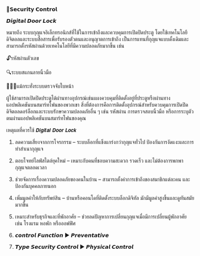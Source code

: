 🔰𝗦𝗲𝗰𝘂𝗿𝗶𝘁𝘆 𝗖𝗼𝗻𝘁𝗿𝗼𝗹

𝘿𝙞𝙜𝙞𝙩𝙖𝙡 𝘿𝙤𝙤𝙧 𝙇𝙤𝙘𝙠 

หมายถึง ระบบกุญแจอิเล็กทรอนิกส์ที่ใช้ในการเข้าถึงและควบคุมการเปิดปิดประตู โดยใช้เทคโนโลยีดิจิตอลและระบบสื่อสารเพื่อรับรองตัวตนและอนุญาตการเข้าถึง 
เป็นการแทนที่กุญแจแบบดั้งเดิมและสามารถตั้งรหัสผ่านด้วยเทคโนโลยีที่มีความปลอดภัยมากขึ้น เช่น

🔓รหัสผ่านตัวเลข

🔍ระบบสแกนลายนิ้วมือ 

🧑🏼‍🦱แม้กระทั่งระบบตรวจจับใบหน้า

ผู้ใช้สามารถเปิดปิดประตูได้ผ่านทางอุปกรณ์เช่นแผงควบคุมที่ติดตั้งอยู่ที่ประตูหรือผ่านทางแอปพลิเคชันบนสมาร์ทโฟนของพวกเขา
สิ่งที่ต้องการคือการติดตั้งอุปกรณ์สำหรับควบคุมการเปิดปิดดิจิตอลดอร์ล็อกและระบบรักษาความปลอดภัยอื่น ๆ เช่น รหัสผ่าน 
การตรวจสอบนิ้วมือ หรือการระบุตัวตนผ่านแอปพลิเคชันบนสมาร์ทโฟนของคุณ 

เหตุผลที่ควรใช้ 𝘿𝙞𝙜𝙞𝙩𝙖𝙡 𝘿𝙤𝙤𝙧 𝙇𝙤𝙘𝙠
1. ลดความเสี่ยงจากการโจรกรรม – ระบบล็อกที่แข็งแกร่งกว่ากุญแจทั่วไป ป้องกันการงัดแงะและการทำสำเนากุญแจ

2. ตอบโจทย์ไลฟ์สไตล์ยุคใหม่ – เหมาะกับคนที่ชอบความสะดวก รวดเร็ว และไม่ต้องการพกพากุญแจตลอดเวลา

3. ช่วยจัดการเรื่องความปลอดภัยของคนในบ้าน – สามารถตั้งค่าการเข้าถึงของสมาชิกแต่ละคน และป้องกันบุคคลภายนอก

4. เพิ่มมูลค่าให้กับทรัพย์สิน – บ้านหรือคอนโดที่ติดตั้งระบบล็อกดิจิทัล มักมีมูลค่าสูงขึ้นและดูทันสมัยมากขึ้น

5. เหมาะสำหรับธุรกิจและที่พักอาศัย – ช่วยลดปัญหาการเปลี่ยนกุญแจเมื่อมีการเปลี่ยนผู้พักอาศัย เช่น โรงแรม หอพัก หรือออฟฟิศ

6. 𝙘𝙤𝙣𝙩𝙧𝙤𝙡 𝙁𝙪𝙣𝙘𝙩𝙞𝙤𝙣 ▶️ 𝙋𝙧𝙚𝙫𝙚𝙣𝙩𝙖𝙩𝙞𝙫𝙚

7. 𝙏𝙮𝙥𝙚 𝙎𝙚𝙘𝙪𝙧𝙞𝙩𝙮 𝘾𝙤𝙣𝙩𝙧𝙤𝙡 ▶️ 𝙋𝙝𝙮𝙨𝙞𝙘𝙖𝙡 𝘾𝙤𝙣𝙩𝙧𝙤𝙡
